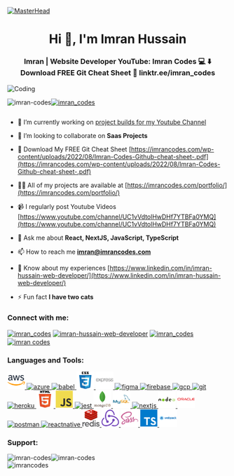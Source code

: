 [![MasterHead](https://imrancodes.com/wp-content/uploads/2022/01/Twitch-Banner-2.png)](https://imrancodes.com/)
<h1 align="center">Hi 👋, I'm Imran Hussain</h1>
<h3 align="center">Imran | Website Developer YouTube: Imran Codes 💻 ⬇️ Download FREE Git Cheat Sheet 🔗 linktr.ee/imran_codes</h3>
<img align="center" alt="Coding" width="400" src="https://cdn.dribbble.com/users/1162077/screenshots/3848914/programmer.gif" />

<div style='display: flex; align-items: center'>

<img src="https://komarev.com/ghpvc/?username=imran-codes&label=Profile%20views&color=0e75b6&style=flat" alt="imran-codes" /> 

<p> <a href="https://twitter.com/imran_codes" target="blank"><img src="https://img.shields.io/twitter/follow/imran_codes?logo=twitter&style=for-the-badge" alt="imran_codes" /></a> </p>
  
  </div>

- 🔭 I’m currently working on [project builds for my Youtube Channel](https://www.youtube.com/channel/UC1vVdtolHwDHf7YTBFa0YMQ)

- 👯 I’m looking to collaborate on **Saas Projects**

- 🤝 Download My FREE Git Cheat Sheet [https://imrancodes.com/wp-content/uploads/2022/08/Imran-Codes-Github-cheat-sheet-.pdf](https://imrancodes.com/wp-content/uploads/2022/08/Imran-Codes-Github-cheat-sheet-.pdf)

- 👨‍💻 All of my projects are available at [https://imrancodes.com/portfolio/](https://imrancodes.com/portfolio/)

- 📹 I regularly post Youtube Videos [https://www.youtube.com/channel/UC1vVdtolHwDHf7YTBFa0YMQ](https://www.youtube.com/channel/UC1vVdtolHwDHf7YTBFa0YMQ)

- 💬 Ask me about **React, NextJS, JavaScript, TypeScript**

- 📫 How to reach me **imran@imrancodes.com**

- 📄 Know about my experiences [https://www.linkedin.com/in/imran-hussain-web-developer/](https://www.linkedin.com/in/imran-hussain-web-developer/)

- ⚡ Fun fact **I have two cats**

<h3 align="left">Connect with me:</h3>
<p align="left">
<a href="https://twitter.com/imran_codes" target="blank"><img align="center" src="https://raw.githubusercontent.com/rahuldkjain/github-profile-readme-generator/master/src/images/icons/Social/twitter.svg" alt="imran_codes" height="30" width="40" /></a>
<a href="https://linkedin.com/in/imran-hussain-web-developer" target="blank"><img align="center" src="https://raw.githubusercontent.com/rahuldkjain/github-profile-readme-generator/master/src/images/icons/Social/linked-in-alt.svg" alt="imran-hussain-web-developer" height="30" width="40" /></a>
<a href="https://instagram.com/imran_codes" target="blank"><img align="center" src="https://raw.githubusercontent.com/rahuldkjain/github-profile-readme-generator/master/src/images/icons/Social/instagram.svg" alt="imran_codes" height="30" width="40" /></a>
<a href="https://www.youtube.com/channel/UC1vVdtolHwDHf7YTBFa0YMQ" target="blank"><img align="center" src="https://raw.githubusercontent.com/rahuldkjain/github-profile-readme-generator/master/src/images/icons/Social/youtube.svg" alt="imran codes" height="30" width="40" /></a>
</p>

<h3 align="left">Languages and Tools:</h3>
<p align="left"> <a href="https://aws.amazon.com" target="_blank" rel="noreferrer"> <img src="https://raw.githubusercontent.com/devicons/devicon/master/icons/amazonwebservices/amazonwebservices-original-wordmark.svg" alt="aws" width="40" height="40"/> </a> <a href="https://azure.microsoft.com/en-in/" target="_blank" rel="noreferrer"> <img src="https://www.vectorlogo.zone/logos/microsoft_azure/microsoft_azure-icon.svg" alt="azure" width="40" height="40"/> </a> <a href="https://babeljs.io/" target="_blank" rel="noreferrer"> <img src="https://www.vectorlogo.zone/logos/babeljs/babeljs-icon.svg" alt="babel" width="40" height="40"/> </a> <a href="https://www.w3schools.com/css/" target="_blank" rel="noreferrer"> <img src="https://raw.githubusercontent.com/devicons/devicon/master/icons/css3/css3-original-wordmark.svg" alt="css3" width="40" height="40"/> </a> <a href="https://expressjs.com" target="_blank" rel="noreferrer"> <img src="https://raw.githubusercontent.com/devicons/devicon/master/icons/express/express-original-wordmark.svg" alt="express" width="40" height="40"/> </a> <a href="https://www.figma.com/" target="_blank" rel="noreferrer"> <img src="https://www.vectorlogo.zone/logos/figma/figma-icon.svg" alt="figma" width="40" height="40"/> </a> <a href="https://firebase.google.com/" target="_blank" rel="noreferrer"> <img src="https://www.vectorlogo.zone/logos/firebase/firebase-icon.svg" alt="firebase" width="40" height="40"/> </a> <a href="https://cloud.google.com" target="_blank" rel="noreferrer"> <img src="https://www.vectorlogo.zone/logos/google_cloud/google_cloud-icon.svg" alt="gcp" width="40" height="40"/> </a> <a href="https://git-scm.com/" target="_blank" rel="noreferrer"> <img src="https://www.vectorlogo.zone/logos/git-scm/git-scm-icon.svg" alt="git" width="40" height="40"/> </a> <a href="https://heroku.com" target="_blank" rel="noreferrer"> <img src="https://www.vectorlogo.zone/logos/heroku/heroku-icon.svg" alt="heroku" width="40" height="40"/> </a> <a href="https://www.w3.org/html/" target="_blank" rel="noreferrer"> <img src="https://raw.githubusercontent.com/devicons/devicon/master/icons/html5/html5-original-wordmark.svg" alt="html5" width="40" height="40"/> </a> <a href="https://developer.mozilla.org/en-US/docs/Web/JavaScript" target="_blank" rel="noreferrer"> <img src="https://raw.githubusercontent.com/devicons/devicon/master/icons/javascript/javascript-original.svg" alt="javascript" width="40" height="40"/> </a> <a href="https://jestjs.io" target="_blank" rel="noreferrer"> <img src="https://www.vectorlogo.zone/logos/jestjsio/jestjsio-icon.svg" alt="jest" width="40" height="40"/> </a> <a href="https://www.mongodb.com/" target="_blank" rel="noreferrer"> <img src="https://raw.githubusercontent.com/devicons/devicon/master/icons/mongodb/mongodb-original-wordmark.svg" alt="mongodb" width="40" height="40"/> </a> <a href="https://www.mysql.com/" target="_blank" rel="noreferrer"> <img src="https://raw.githubusercontent.com/devicons/devicon/master/icons/mysql/mysql-original-wordmark.svg" alt="mysql" width="40" height="40"/> </a> <a href="https://nextjs.org/" target="_blank" rel="noreferrer"> <img src="https://cdn.worldvectorlogo.com/logos/nextjs-2.svg" alt="nextjs" width="40" height="40"/> </a> <a href="https://nodejs.org" target="_blank" rel="noreferrer"> <img src="https://raw.githubusercontent.com/devicons/devicon/master/icons/nodejs/nodejs-original-wordmark.svg" alt="nodejs" width="40" height="40"/> </a> <a href="https://www.oracle.com/" target="_blank" rel="noreferrer"> <img src="https://raw.githubusercontent.com/devicons/devicon/master/icons/oracle/oracle-original.svg" alt="oracle" width="40" height="40"/> </a> <a href="https://postman.com" target="_blank" rel="noreferrer"> <img src="https://www.vectorlogo.zone/logos/getpostman/getpostman-icon.svg" alt="postman" width="40" height="40"/> </a> <a href="https://reactnative.dev/" target="_blank" rel="noreferrer"> <img src="https://reactnative.dev/img/header_logo.svg" alt="reactnative" width="40" height="40"/> </a> <a href="https://redis.io" target="_blank" rel="noreferrer"> <img src="https://raw.githubusercontent.com/devicons/devicon/master/icons/redis/redis-original-wordmark.svg" alt="redis" width="40" height="40"/> </a> <a href="https://redux.js.org" target="_blank" rel="noreferrer"> <img src="https://raw.githubusercontent.com/devicons/devicon/master/icons/redux/redux-original.svg" alt="redux" width="40" height="40"/> </a> <a href="https://sass-lang.com" target="_blank" rel="noreferrer"> <img src="https://raw.githubusercontent.com/devicons/devicon/master/icons/sass/sass-original.svg" alt="sass" width="40" height="40"/> </a> <a href="https://www.typescriptlang.org/" target="_blank" rel="noreferrer"> <img src="https://raw.githubusercontent.com/devicons/devicon/master/icons/typescript/typescript-original.svg" alt="typescript" width="40" height="40"/> </a> <a href="https://webpack.js.org" target="_blank" rel="noreferrer"> <img src="https://raw.githubusercontent.com/devicons/devicon/d00d0969292a6569d45b06d3f350f463a0107b0d/icons/webpack/webpack-original-wordmark.svg" alt="webpack" width="40" height="40"/> </a> </p>

<h3 align="left">Support:</h3>
<div style='display: flex; align-items: center'>
<img align="left" src="https://github-readme-stats.vercel.app/api/top-langs?username=imran-codes&show_icons=true&locale=en&layout=compact" alt="imran-codes" />

<img src="https://github-readme-streak-stats.herokuapp.com/?user=imran-codes&" alt="imran-codes" />
  </div>
  <a href="https://www.buymeacoffee.com/imrancodes"> <img align="left" src="https://cdn.buymeacoffee.com/buttons/v2/default-yellow.png" height="50" width="210" alt="imrancodes" /></a>
